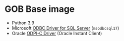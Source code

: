# GOB Base image

* Python 3.9
* Microsoft [ODBC Driver for SQL Server](https://docs.microsoft.com/en-us/sql/connect/odbc/microsoft-odbc-driver-for-sql-server) (`msodbcsql17`)
* Oracle [ODPI-C Driver](https://oracle.github.io/odpi/) (Oracle Instant Client)
